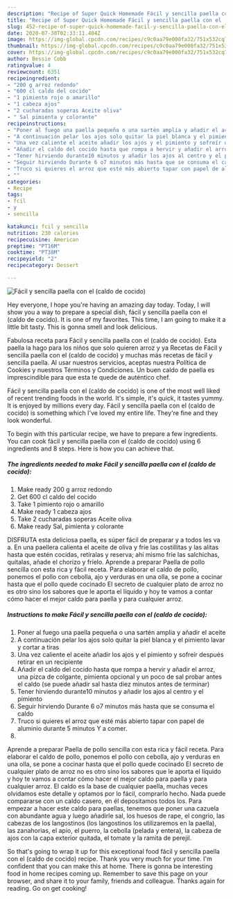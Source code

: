 ```yaml
---
description: "Recipe of Super Quick Homemade Fácil y sencilla paella con el (caldo de cocido)"
title: "Recipe of Super Quick Homemade Fácil y sencilla paella con el (caldo de cocido)"
slug: 452-recipe-of-super-quick-homemade-facil-y-sencilla-paella-con-el-caldo-de-cocido
date: 2020-07-30T02:33:11.404Z
image: https://img-global.cpcdn.com/recipes/c9c0aa79e000fa32/751x532cq70/facil-y-sencilla-paella-con-el-caldo-de-cocido-foto-principal.jpg
thumbnail: https://img-global.cpcdn.com/recipes/c9c0aa79e000fa32/751x532cq70/facil-y-sencilla-paella-con-el-caldo-de-cocido-foto-principal.jpg
cover: https://img-global.cpcdn.com/recipes/c9c0aa79e000fa32/751x532cq70/facil-y-sencilla-paella-con-el-caldo-de-cocido-foto-principal.jpg
author: Bessie Cobb
ratingvalue: 4
reviewcount: 6351
recipeingredient:
- "200 g arroz redondo"
- "600 cl caldo del cocido"
- "1 pimiento rojo o amarillo"
- "1 cabeza ajos"
- "2 cucharadas soperas Aceite oliva"
- " Sal pimienta y colorante"
recipeinstructions:
- "Poner al fuego una paella pequeña o una sartén amplia y añadir el aceite"
- "A continuación pelar los ajos solo quitar la piel blanca y el pimiento lavar y cortar a tiras"
- "Una vez caliente el aceite añadir los ajos y el pimiento y sofreír después retirar en un recipiente"
- "Añadir el caldo del cocido hasta que rompa a hervir y añadir el arroz, una pizca de colgante, pimienta opcional y un poco de sal probar antes el caldo (se puede añadir sal hasta diez minutos antes de terminar)"
- "Tener hirviendo durante10 minutos y añadir los ajos al centro y el pimiento"
- "Seguir hirviendo Durante 6 o7 minutos más hasta que se consuma el caldo"
- "Truco si quieres el arroz que esté más abierto tapar con papel de aluminio durante 5 minutos Y a comer."
- ""
categories:
- Recipe
tags:
- fcil
- y
- sencilla

katakunci: fcil y sencilla 
nutrition: 230 calories
recipecuisine: American
preptime: "PT16M"
cooktime: "PT38M"
recipeyield: "2"
recipecategory: Dessert

---
```



![Fácil y sencilla paella con el (caldo de cocido)](https://img-global.cpcdn.com/recipes/c9c0aa79e000fa32/751x532cq70/facil-y-sencilla-paella-con-el-caldo-de-cocido-foto-principal.jpg)

Hey everyone, I hope you're having an amazing day today. Today, I will show you a way to prepare a special dish, fácil y sencilla paella con el (caldo de cocido). It is one of my favorites. This time, I am going to make it a little bit tasty. This is gonna smell and look delicious.

Fabulosa receta para Fácil y sencilla paella con el (caldo de cocido). Esta paella la hago para los niños que solo quieren arroz y ya Recetas de Fácil y sencilla paella con el (caldo de cocido) y muchas más recetas de fácil y sencilla paella. Al usar nuestros servicios, aceptas nuestra Política de Cookies y nuestros Términos y Condiciones. Un buen caldo de paella es imprescindible para que esta te quede de auténtico chef.

Fácil y sencilla paella con el (caldo de cocido) is one of the most well liked of recent trending foods in the world. It's simple, it's quick, it tastes yummy. It is enjoyed by millions every day. Fácil y sencilla paella con el (caldo de cocido) is something which I've loved my entire life. They're fine and they look wonderful.


To begin with this particular recipe, we have to prepare a few ingredients. You can cook fácil y sencilla paella con el (caldo de cocido) using 6 ingredients and 8 steps. Here is how you can achieve that.

<!--inarticleads1-->

##### The ingredients needed to make Fácil y sencilla paella con el (caldo de cocido):

1. Make ready 200 g arroz redondo
1. Get 600 cl caldo del cocido
1. Take 1 pimiento rojo o amarillo
1. Make ready 1 cabeza ajos
1. Take 2 cucharadas soperas Aceite oliva
1. Make ready  Sal, pimienta y colorante


DISFRUTA esta deliciosa paella, es súper fácil de preparar y a todos les va a. En una paellera calienta el aceite de oliva y fríe las costillitas y las alitas hasta que estén cocidas, retíralas y reserva; ahí mismo fríe las salchichas, quítalas, añade el chorizo y fríelo. Aprende a preparar Paella de pollo sencilla con esta rica y fácil receta. Para elaborar el caldo de pollo, ponemos el pollo con cebolla, ajo y verduras en una olla, se pone a cocinar hasta que el pollo quede cocinado El secreto de cualquier plato de arroz no es otro sino los sabores que le aporta el líquido y hoy te vamos a contar cómo hacer el mejor caldo para paella y para cualquier arroz. 

<!--inarticleads2-->

##### Instructions to make Fácil y sencilla paella con el (caldo de cocido):

1. Poner al fuego una paella pequeña o una sartén amplia y añadir el aceite
1. A continuación pelar los ajos solo quitar la piel blanca y el pimiento lavar y cortar a tiras
1. Una vez caliente el aceite añadir los ajos y el pimiento y sofreír después retirar en un recipiente
1. Añadir el caldo del cocido hasta que rompa a hervir y añadir el arroz, una pizca de colgante, pimienta opcional y un poco de sal probar antes el caldo (se puede añadir sal hasta diez minutos antes de terminar)
1. Tener hirviendo durante10 minutos y añadir los ajos al centro y el pimiento
1. Seguir hirviendo Durante 6 o7 minutos más hasta que se consuma el caldo
1. Truco si quieres el arroz que esté más abierto tapar con papel de aluminio durante 5 minutos Y a comer.
1. 


Aprende a preparar Paella de pollo sencilla con esta rica y fácil receta. Para elaborar el caldo de pollo, ponemos el pollo con cebolla, ajo y verduras en una olla, se pone a cocinar hasta que el pollo quede cocinado El secreto de cualquier plato de arroz no es otro sino los sabores que le aporta el líquido y hoy te vamos a contar cómo hacer el mejor caldo para paella y para cualquier arroz. El caldo es la base de cualquier paella, muchas veces olvidamos este detalle y optamos por lo fácil, comprarlo hecho. Nada puede compararse con un caldo casero, en él depositamos todos los. Para empezar a hacer este caldo para paellas, tenemos que poner una cazuela con abundante agua y luego añadirle sal, los huesos de rape, el congrio, las cabezas de los langostinos (los langostinos los utilizaremos en la paella), las zanahorias, el apio, el puerro, la cebolla (pelada y entera), la cabeza de ajos con la capa exterior quitada, el tomate y la ramita de perejil. 

So that's going to wrap it up for this exceptional food fácil y sencilla paella con el (caldo de cocido) recipe. Thank you very much for your time. I'm confident that you can make this at home. There is gonna be interesting food in home recipes coming up. Remember to save this page on your browser, and share it to your family, friends and colleague. Thanks again for reading. Go on get cooking!
